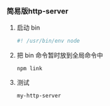### 简易版http-server

1. 启动 bin 

   ```javascript
   #! /usr/bin/env node
   ```

2. 把 bin 命令暂时放到全局命令中

   ```
   npm link
   ```

3. 测试

   ```
   my-http-server
   ```

   

